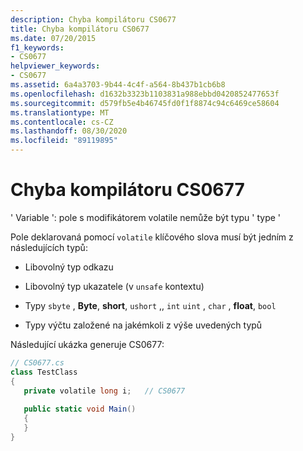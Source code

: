 ```yaml
---
description: Chyba kompilátoru CS0677
title: Chyba kompilátoru CS0677
ms.date: 07/20/2015
f1_keywords:
- CS0677
helpviewer_keywords:
- CS0677
ms.assetid: 6a4a3703-9b44-4c4f-a564-8b437b1cb6b8
ms.openlocfilehash: d1632b3323b1103831a988ebbd0420852477653f
ms.sourcegitcommit: d579fb5e4b46745fd0f1f8874c94c6469ce58604
ms.translationtype: MT
ms.contentlocale: cs-CZ
ms.lasthandoff: 08/30/2020
ms.locfileid: "89119895"
---
```

# <a name="compiler-error-cs0677"></a>Chyba kompilátoru CS0677
' Variable ': pole s modifikátorem volatile nemůže být typu ' type '  
  
 Pole deklarovaná pomocí `volatile` klíčového slova musí být jedním z následujících typů:  
  
- Libovolný typ odkazu  
  
- Libovolný typ ukazatele (v `unsafe` kontextu)  
  
- Typy `sbyte` , **Byte**, **short**, `ushort` ,, `int` `uint` , `char` , **float**, `bool`  
  
- Typy výčtu založené na jakémkoli z výše uvedených typů  
  
 Následující ukázka generuje CS0677:  
  
```csharp  
// CS0677.cs  
class TestClass  
{  
   private volatile long i;   // CS0677  
  
   public static void Main()  
   {  
   }  
}  
```

